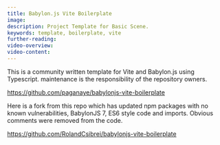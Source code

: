 ```yaml
---
title: Babylon.js Vite Boilerplate
image: 
description: Project Template for Basic Scene.
keywords: template, boilerplate, vite
further-reading:
video-overview:
video-content:
---
```


This is a community written template for Vite and Babylon.js using Typescript. maintenance is the responsibility of the repository owners.

https://github.com/paganaye/babylonjs-vite-boilerplate

Here is a fork from this repo which has updated npm packages with no known vulnerabilities, BabylonJS 7, ES6 style code and imports. Obvious comments were removed from the code.

https://github.com/RolandCsibrei/babylonjs-vite-boilerplate
